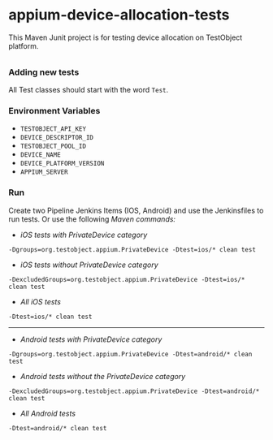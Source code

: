 # appium-device-allocation-tests
This Maven Junit project is for testing device allocation on TestObject platform.

######

### Adding new tests
All Test classes should start with the word `Test`.

### Environment Variables
* `TESTOBJECT_API_KEY`
* `DEVICE_DESCRIPTOR_ID`
* `TESTOBJECT_POOL_ID`
* `DEVICE_NAME`
* `DEVICE_PLATFORM_VERSION`
* `APPIUM_SERVER`

### Run
Create two Pipeline Jenkins Items (IOS, Android) and use the Jenkinsfiles to run tests.
Or use the following *Maven commands:* 

- *iOS tests with PrivateDevice category*

`-Dgroups=org.testobject.appium.PrivateDevice -Dtest=ios/* clean test` 

- *iOS tests without PrivateDevice category*

`-DexcludedGroups=org.testobject.appium.PrivateDevice -Dtest=ios/* clean test` 

- *All iOS tests*

`-Dtest=ios/* clean test` 

-----

- *Android tests with PrivateDevice category*

`-Dgroups=org.testobject.appium.PrivateDevice -Dtest=android/* clean test` 

- *Android tests without the PrivateDevice category*

`-DexcludedGroups=org.testobject.appium.PrivateDevice -Dtest=android/* clean test`

- *All Android tests*

`-Dtest=android/* clean test`
